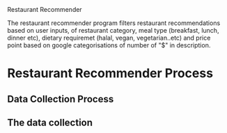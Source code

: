 <head>
Restaurant Recommender
</head>

The restaurant recommender program filters restaurant recommendations based on user inputs, of restaurant category, meal type (breakfast, lunch, dinner etc), dietary requiremet (halal, vegan, vegetarian..etc) and price point based on google categorisations of number of "$" in description.

<h1>
Restaurant Recommender Process
</h1>
<h2>
Data Collection Process
<h2/>
<p>
The data collection 
